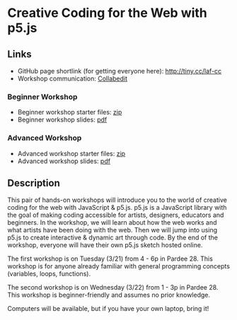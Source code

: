 # Creative Coding for the Web with p5.js

## Links

- GitHub page shortlink (for getting everyone here): http://tiny.cc/laf-cc
- Workshop communication: [Collabedit](http://collabedit.com/ewerf)

### Beginner Workshop

- Beginner workshop starter files: [zip](https://www.mikewesthad.com/lafayette-creative-coding-p5-workshop/beginner-workshop.zip)
- Beginner workshop slides: [pdf](https://www.mikewesthad.com/lafayette-creative-coding-p5-workshop/beginner-workshop.pdf)

### Advanced Workshop

- Advanced workshop starter files: [zip](https://www.mikewesthad.com/lafayette-creative-coding-p5-workshop/advanced-workshop.zip)
- Advanced workshop slides: [pdf](https://www.mikewesthad.com/lafayette-creative-coding-p5-workshop/advanced-workshop.pdf)

## Description

This pair of hands-on workshops will introduce you to the world of creative coding for the web with JavaScript & p5.js. p5.js is a JavaScript library with the goal of making coding accessible for artists, designers, educators and beginners. In the workshop, we will learn about how the web works and what artists have been doing with the web. Then we will jump into using p5.js to create interactive & dynamic art through code. By the end of the workshop, everyone will have their own p5.js sketch hosted online.

The first workshop is on Tuesday (3/21) from 4 - 6p in Pardee 28. This workshop is for anyone already familiar with general programming concepts (variables, loops, functions).

The second workshop is on Wednesday (3/22) from 1 - 3p in Pardee 28. This workshop is beginner-friendly and assumes no prior knowledge.

Computers will be available, but if you have your own laptop, bring it!
